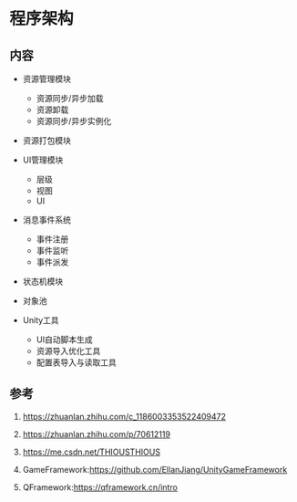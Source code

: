 # 程序架构

## 内容

- 资源管理模块
  - 资源同步/异步加载
  - 资源卸载
  - 资源同步/异步实例化

- 资源打包模块

- UI管理模块
  - 层级
  - 视图
  - UI

- 消息事件系统
  - 事件注册
  - 事件监听
  - 事件派发

- 状态机模块

- 对象池

- Unity工具
  - UI自动脚本生成
  - 资源导入优化工具
  - 配置表导入与读取工具

## 参考

1. <https://zhuanlan.zhihu.com/c_1186003353522409472>

2. <https://zhuanlan.zhihu.com/p/70612119>

3. <https://me.csdn.net/THIOUSTHIOUS>

4. GameFramework:<https://github.com/EllanJiang/UnityGameFramework>

5. QFramework:<https://qframework.cn/intro>
